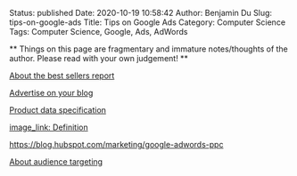 Status: published
Date: 2020-10-19 10:58:42
Author: Benjamin Du
Slug: tips-on-google-ads
Title: Tips on Google Ads
Category: Computer Science
Tags: Computer Science, Google, Ads, AdWords

**
Things on this page are fragmentary and immature notes/thoughts of the author.
Please read with your own judgement!
**

[About the best sellers report](https://support.google.com/merchants/answer/9488679)

[Advertise on your blog](https://support.google.com/blogger/answer/1269077?hl=en)

[Product data specification](https://support.google.com/merchants/answer/7052112?hl=en)

[image_link: Definition](https://support.google.com/merchants/answer/6324350?hl=en)


https://blog.hubspot.com/marketing/google-adwords-ppc

[About audience targeting](https://support.google.com/google-ads/answer/2497941?hl=en)